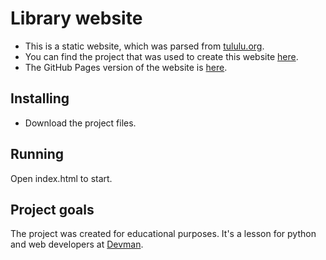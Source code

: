 # Library website

- This is a static website, which was parsed from [tululu.org](https://tululu.org/).
- You can find the project that was used to create this website [here](https://github.com/yefimkorshever/d_04_05_online_lib).
- The GitHub Pages version of the website is [here](https://yefimkorshever.github.io/d_04_05_site/).

## Installing

- Download the project files.

## Running

Open index.html to start.

## Project goals

The project was created for educational purposes.
It's a lesson for python and web developers at [Devman](https://dvmn.org).
